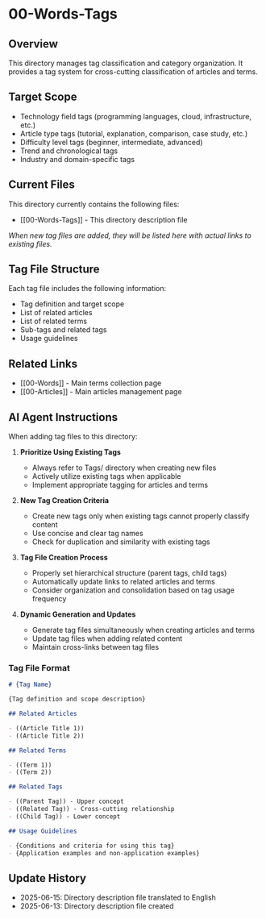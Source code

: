 # 00-Words-Tags

## Overview

This directory manages tag classification and category organization. It provides a tag system for cross-cutting classification of articles and terms.

## Target Scope

- Technology field tags (programming languages, cloud, infrastructure, etc.)
- Article type tags (tutorial, explanation, comparison, case study, etc.)
- Difficulty level tags (beginner, intermediate, advanced)
- Trend and chronological tags
- Industry and domain-specific tags

## Current Files

This directory currently contains the following files:

- [[00-Words-Tags]] - This directory description file

_When new tag files are added, they will be listed here with actual links to existing files._

## Tag File Structure

Each tag file includes the following information:

- Tag definition and target scope
- List of related articles
- List of related terms
- Sub-tags and related tags
- Usage guidelines

## Related Links

- [[00-Words]] - Main terms collection page
- [[00-Articles]] - Main articles management page

## AI Agent Instructions

When adding tag files to this directory:

1. **Prioritize Using Existing Tags**

   - Always refer to Tags/ directory when creating new files
   - Actively utilize existing tags when applicable
   - Implement appropriate tagging for articles and terms

2. **New Tag Creation Criteria**

   - Create new tags only when existing tags cannot properly classify content
   - Use concise and clear tag names
   - Check for duplication and similarity with existing tags

3. **Tag File Creation Process**

   - Properly set hierarchical structure (parent tags, child tags)
   - Automatically update links to related articles and terms
   - Consider organization and consolidation based on tag usage frequency

4. **Dynamic Generation and Updates**
   - Generate tag files simultaneously when creating articles and terms
   - Update tag files when adding related content
   - Maintain cross-links between tag files

### Tag File Format

```markdown
# {Tag Name}

{Tag definition and scope description}

## Related Articles

- ((Article Title 1))
- ((Article Title 2))

## Related Terms

- ((Term 1))
- ((Term 2))

## Related Tags

- ((Parent Tag)) - Upper concept
- ((Related Tag)) - Cross-cutting relationship
- ((Child Tag)) - Lower concept

## Usage Guidelines

- {Conditions and criteria for using this tag}
- {Application examples and non-application examples}
```

## Update History

- 2025-06-15: Directory description file translated to English
- 2025-06-13: Directory description file created
